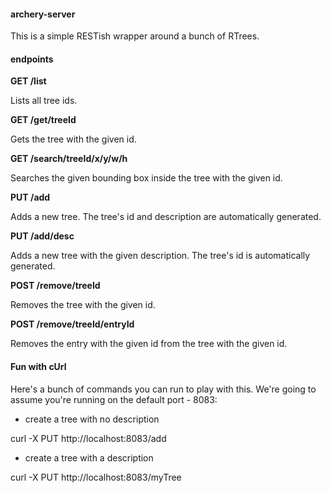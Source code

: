#### archery-server

This is a simple RESTish wrapper around a bunch of RTrees.  

#### endpoints

**GET /list**

Lists all tree ids.
	
**GET /get/treeId**

Gets the tree with the given id.

**GET /search/treeId/x/y/w/h**

Searches the given bounding box inside the tree with the given id. 

**PUT /add**

Adds a new tree. The tree's id and description are automatically generated.

**PUT /add/desc**

Adds a new tree with the given description. The tree's id is automatically generated.

**POST /remove/treeId**

Removes the tree with the given id.

**POST /remove/treeId/entryId**

Removes the entry with the given id from the tree with the given id.


#### Fun with cUrl

Here's a bunch of commands you can run to play with this. We're going to assume you're running on the default port - 8083:

- create a tree with no description

curl -X PUT http://localhost:8083/add

- create a tree with a description

curl -X PUT http://localhost:8083/myTree


